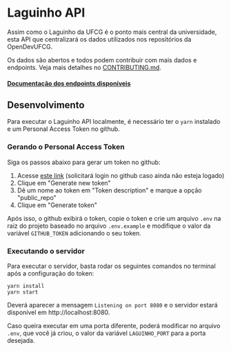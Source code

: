 # Laguinho API
 
Assim como o Laguinho da UFCG é o ponto mais central da universidade, esta API que centralizará os dados utilizados nos repositórios da OpenDevUFCG.

Os dados são abertos e todos podem contribuir com mais dados e endpoints. Veja mais detalhes no [CONTRIBUTING.md](CONTRIBUTING.md).

#### [Documentação dos endpoints disponíveis](https://github.com/OpenDevUFCG/laguinho-api/blob/master/docs/README.md)

## Desenvolvimento

Para executar o Laguinho API localmente, é necessário ter o `yarn` instalado e um Personal Access Token no github.

### Gerando o Personal Access Token

Siga os passos abaixo para gerar um token no github:

1. Acesse [este link](https://github.com/settings/tokens) (solicitará login no github caso ainda não esteja logado)
1. Clique em "Generate new token"
1. Dê um nome ao token em "Token description" e marque a opção "public_repo"
1. Clique em "Generate token"

Após isso, o github exibirá o token, copie o token e crie um arquivo `.env` na raiz do projeto baseado no arquivo `.env.example` e modifique o valor da variável `GITHUB_TOKEN` adicionando o seu token.

### Executando o servidor

Para executar o servidor, basta rodar os seguintes comandos no terminal após a configuração do token:

```
yarn install
yarn start
```

Deverá aparecer a mensagem `Listening on port 8080` e o servidor estará disponível em http://localhost:8080.

Caso queira executar em uma porta diferente, poderá modificar no arquivo `.env`, que você já criou, o valor da variável `LAGUINHO_PORT` para a porta desejada.
